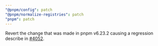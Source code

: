 ```yaml
---
"@pnpm/config": patch
"@pnpm/normalize-registries": patch
"pnpm": patch
---
```


Revert the change that was made in pnpm v6.23.2 causing a regression describe in [#4052](https://github.com/pnpm/pnpm/issues/4052).
